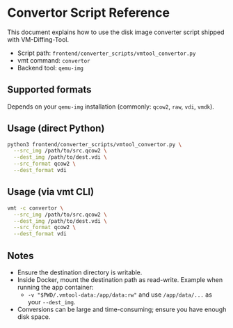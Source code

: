 # Convertor Script Reference

This document explains how to use the disk image converter script shipped with VM-Diffing-Tool.

- Script path: `frontend/converter_scripts/vmtool_convertor.py`
- vmt command: `convertor`
- Backend tool: `qemu-img`

## Supported formats

Depends on your `qemu-img` installation (commonly: `qcow2`, `raw`, `vdi`, `vmdk`).

## Usage (direct Python)

```bash
python3 frontend/converter_scripts/vmtool_convertor.py \
  --src_img /path/to/src.qcow2 \
  --dest_img /path/to/dest.vdi \
  --src_format qcow2 \
  --dest_format vdi
```

## Usage (via vmt CLI)

```bash
vmt -c convertor \
  --src_img /path/to/src.qcow2 \
  --dest_img /path/to/dest.vdi \
  --src_format qcow2 \
  --dest_format vdi
```

## Notes

- Ensure the destination directory is writable.
- Inside Docker, mount the destination path as read-write. Example when running the app container:
  - `-v "$PWD/.vmtool-data:/app/data:rw"` and use `/app/data/...` as your `--dest_img`.
- Conversions can be large and time-consuming; ensure you have enough disk space.
